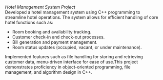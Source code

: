 *Hotel Management System Project*  
Developed a hotel management system using C++ programming to streamline hotel operations. The system allows for efficient handling of core hotel functions such as:
- Room booking and availability tracking.
- Customer check-in and check-out processes.
- Bill generation and payment management.
- Room status updates (occupied, vacant, or under maintenance).

Implemented features such as file handling for storing and retrieving customer data, menu-driven interface for ease of use.This project demonstrates proficiency in object-oriented programming, file management, and algorithm design in C++.
